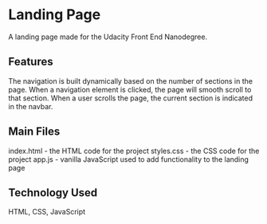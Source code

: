 # Landing Page
A landing page made for the Udacity Front End Nanodegree.

## Features
The navigation is built dynamically based on the number of sections in the page.
When a navigation element is clicked, the page will smooth scroll to that section.
When a user scrolls the page, the current section is indicated in the navbar.

## Main Files
index.html - the HTML code for the project
styles.css - the CSS code for the project
app.js - vanilla JavaScript used to add functionality to the landing page

## Technology Used
HTML, CSS, JavaScript
